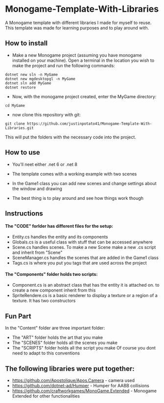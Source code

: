 # Monogame-Template-With-Libraries
A Monogame template with different libraries I made for myself to reuse.
This template was made for learning purposes and to play around with.

## How to install
* Make a new Monogame project (assuming you have monogame installed on your machine).
  Open a terminal in the location you wish to make the project
  and run the following commands:
```
dotnet new sln -n MyGame
dotnet new mgdesktopgl -n MyGame
dotnet sln add MyGame
dotnet restore
```
* Now, with the monogame project created, enter the MyGame directory:
```
cd MyGame
```
* now clone this repository with git:
```
git clone https://github.com/justinpotato41/Monogame-Template-With-Libraries.git
```
This will put the folders with the necessary code into the project.

## How to use
* You'll neet either .net 6 or .net 8

* The template comes with a working example with two scenes

* In the Game1 class you can add new scenes and change settings about the window and drawing

* The best thing is to play around and see how things work though

## Instructions
#### The "CODE" forlder has different files for the setup:
* Entity.cs handles the entity and its components
* Globals.cs is a useful class with stuff that can be accessed anywhere
* Scene.cs handles scenes. To make a new Scene make a new .cs script and inherit from "Scene"
* SceneManager.cs handles the scenes that are added in the Game1 class
* Tags.cs is where you put you tags that are used across the project

#### The "Components" folder holds two scripts:
* Component.cs is an abstract class that has the entity it is attached on. to create a new component inherit from this
* SpriteRendere.cs is a basic renderer to display a texture or a region of a texture. It has two constructors

## Fun Part
In the "Content" folder are three important folder:
* The "ART" folder holds the art that you make
* The "SCENES" folder holds all the scenes you make
* The "SCRIPTS" folder holds all the script you make
Of course you dont need to adapt to this conventions

## The following libraries were put together:
* https://github.com/Apostolique/Apos.Camera - camera used
* https://github.com/dotnet-ad/Humper - Humper for AABB collisions
* https://github.com/craftworkgames/MonoGame.Extended - Monogame Extended for other functionalities
